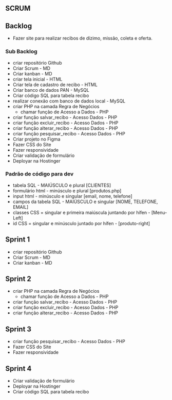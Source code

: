 ## SCRUM

## Backlog

- Fazer site para realizar recibos de dízimo, missão, coleta e oferta.

### Sub Backlog

- criar repositório Github
- Criar Scrum - MD
- Criar kanban - MD
- criar tela inicial - HTML
- Criar tela de cadastro de recibo - HTML
- Criar banco de dados PAN - MySQL
- Criar código SQL para tabela recibo
- realizar conexão com banco de dados local - MySQL
- criar PHP na camada Regra de Negócios
  - chamar função de Acesso a Dados - PHP
- criar função salvar_recibo - Acesso Dados - PHP
- criar função excluir_recibo - Acesso Dados - PHP
- criar função alterar_recibo - Acesso Dados - PHP
- criar função pesquisar_recibo - Acesso Dados - PHP
- Criar projeto no Figma
- Fazer CSS do Site
- Fazer responsividade
- Criar validação de formulário
- Deployar na Hostinger

### Padrão de código para dev

- tabela SQL - MAIÚSCULO e plural [CLIENTES]
- formulário html - minúsculo e plural [produtos.php]
- input html - minúsculo e singular [email, nome, telefone]
- campos da tabela SQL - MAIÚSCULO e singular [NOME, TELEFONE, EMAIL]
- classes CSS = singular e primeira maiúscula juntando por hífen - [Menu-Left]
- id CSS = singular e minúsculo juntado por hífen - [produto-right]

## Sprint 1

- criar repositório Github
- Criar Scrum - MD
- Criar kanban - MD

## Sprint 2

- criar PHP na camada Regra de Negócios
  - chamar função de Acesso a Dados - PHP
- criar função salvar_recibo - Acesso Dados - PHP
- criar função excluir_recibo - Acesso Dados - PHP
- criar função alterar_recibo - Acesso Dados - PHP

## Sprint 3

- criar função pesquisar_recibo - Acesso Dados - PHP
- Fazer CSS do Site
- Fazer responsividade

## Sprint 4
- Criar validação de formulário
- Deployar na Hostinger
- Criar código SQL para tabela recibo
